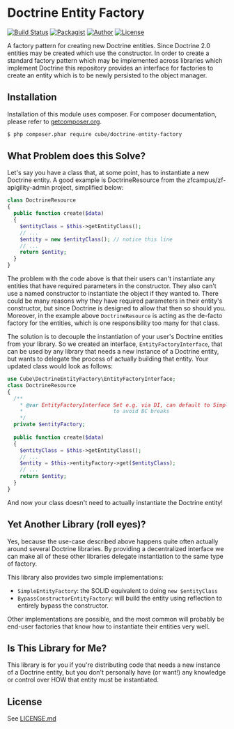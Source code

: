 Doctrine Entity Factory
=======================

[![Build Status](https://travis-ci.org/Cube-Solutions/doctrine-entity-factory.svg?branch=master)](https://travis-ci.org/Cube-Solutions/doctrine-entity-factory)
[![Packagist](https://img.shields.io/packagist/v/cube/doctrine-entity-factory.svg)](https://packagist.org/packages/cube/doctrine-entity-factory)
[![Author](http://img.shields.io/badge/author-@gabriel_somoza-blue.svg)](https://twitter.com/gabriel_somoza)
[![License](https://img.shields.io/packagist/l/cube/doctrine-entity-factory.svg)](https://github.com/cube/doctrine-entity-factory/blob/master/LICENSE)

A factory pattern for creating new Doctrine entities.  Since Doctrine 2.0 entities may be created which use the constructor.  In order to create a standard factory pattern which may be implemented across libraries which implement Doctrine this repository provides an interface for factories to create an entity which is to be newly persisted to the object manager.


Installation
------------

Installation of this module uses composer. For composer documentation, please refer to [getcomposer.org](http://getcomposer.org/).

```bash
$ php composer.phar require cube/doctrine-entity-factory
```

## What Problem does this Solve?
Let's say you have a class that, at some point, has to instantiate a new Doctrine entity. A good example is DoctrineResource from the zfcampus/zf-apigility-admin project, simplified below:

```php
class DoctrineResource 
{
  public function create($data)
  {
    $entityClass = $this->getEntityClass();
    // ...
    $entity = new $entityClass(); // notice this line
    // ...
    return $entity;
  }
}
```

The problem with the code above is that their users can't instantiate any entities that have required parameters in the constructor. They also can't use a named constructor to instantiate the object if they wanted to. There could be many reasons why they have required parameters in their entity's constructor, but since Doctrine is designed to allow that then so should you. Moreover, in the example above `DoctrineResource` is acting as the de-facto factory for the entities, which is one responsibility too many for that class.

The solution is to decouple the instantiation of your user's Doctrine entities from your library. So we created an interface, `EntityFactoryInterface`, that can be used by any library that needs a new instance of a Doctrine entity, but wants to delegate the process of actually building that entity. Your updated class would look as follows:

```php
use Cube\DoctrineEntityFactory\EntityFactoryInterface;
class DoctrineResource 
{
  /** 
    * @var EntityFactoryInterface Set e.g. via DI, can default to SimpleEntityFactory
    *                             to avoid BC breaks 
    */
  private $entityFactory; 
  
  public function create($data)
  {
    $entityClass = $this->getEntityClass();
    // ...
    $entity = $this->entityFactory->get($entityClass); 
    // ...
    return $entity;
  }
}
```

And now your class doesn't need to actually instantiate the Doctrine entity!

## Yet Another Library (roll eyes)?
Yes, because the use-case described above happens quite often actually around several Doctrine libraries. By providing a decentralized interface we can make all of these other libraries delegate instantiation to the same type of factory.

This library also provides two simple implementations:

* `SimpleEntityFactory`: the SOLID equivalent to doing `new $entityClass`
* `BypassConstructorEntityFactory`: will build the entity using reflection to entirely bypass the constructor.

Other implementations are possible, and the most common will probably be end-user factories that know how to instantiate their entities very well.

## Is This Library for Me?
This library is for you if you're distributing code that needs a new instance of a Doctrine entity, but you don't personally have (or want!) any knowledge or control over HOW that entity must be instantiated.

## License
See [LICENSE.md](https://github.com/Cube-Solutions/doctrine-entity-factory/blob/master/LICENSE.md)
